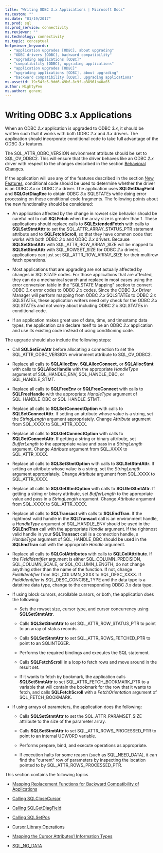 ```yaml
---
title: "Writing ODBC 3.x Applications | Microsoft Docs"
ms.custom: ""
ms.date: "01/19/2017"
ms.prod: sql
ms.prod_service: connectivity
ms.reviewer: ""
ms.technology: connectivity
ms.topic: conceptual
helpviewer_keywords: 
  - "application upgrades [ODBC], about upgrading"
  - "ODBC drivers [ODBC], backward compatibility"
  - "upgrading applications [ODBC]"
  - "compatibility [ODBC], upgrading applications"
  - "application upgrades [ODBC]"
  - "upgrading applications [ODBC], about upgrading"
  - "backward compatibility [ODBC], upgrading applications"
ms.assetid: 19c54fc5-9dd6-49b6-8c9f-a38961b40a65
author: MightyPen
ms.author: genemi
---
```

# Writing ODBC 3.x Applications
When an ODBC *2.x* application is upgraded to ODBC *3.x*, it should be written such that it works with both ODBC *2.x* and *3.x* drivers. The application should incorporate conditional code to take full advantage of the ODBC *3.x* features.  
  
 The SQL_ATTR_ODBC_VERSION environment attribute should be set to SQL_OV_ODBC2. This will ensure that the driver behaves like an ODBC *2.x* driver with respect to the changes described in the section [Behavioral Changes](../../../odbc/reference/develop-app/behavioral-changes.md).  
  
 If the application will use any of the features described in the section [New Features](../../../odbc/reference/develop-app/new-features.md), conditional code should be used to determine whether the driver is an ODBC *3.x* or ODBC *2.x* driver. The application uses **SQLGetDiagField** and **SQLGetDiagRec** to obtain ODBC *3.x* SQLSTATEs while doing error processing on these conditional code fragments. The following points about the new functionality should be considered:  
  
-   An application affected by the change in rowset size behavior should be careful not to call **SQLFetch** when the array size is greater than 1. These applications should replace calls to **SQLExtendedFetch** with calls to **SQLSetStmtAttr** to set the SQL_ATTR_ARRAY_STATUS_PTR statement attribute and to **SQLFetchScroll**, so that they have common code that works with both ODBC *3.x* and ODBC *2.x* drivers. Because **SQLSetStmtAttr** with SQL_ATTR_ROW_ARRAY_SIZE will be mapped to **SQLSetStmtAttr** with SQL_ROWSET_SIZE for ODBC *2.x* drivers, applications can just set SQL_ATTR_ROW_ARRAY_SIZE for their multirow fetch operations.  
  
-   Most applications that are upgrading are not actually affected by changes in SQLSTATE codes. For those applications that are affected, they can do a mechanical search and replace in most cases using the error conversion table in the "SQLSTATE Mapping" section to convert ODBC *3.x* error codes to ODBC *2.x* codes. Since the ODBC *3.x* Driver Manager will perform mapping from ODBC *2.x* SQLSTATEs to ODBC *3.x* SQLSTATEs, these application writers need only check for the ODBC *3.x* SQLSTATEs and not worry about including ODBC *2.x* SQLSTATEs in conditional code.  
  
-   If an application makes great use of date, time, and timestamp data types, the application can declare itself to be an ODBC *2.x* application and use its existing code instead of using conditioning code.  
  
 The upgrade should also include the following steps:  
  
-   Call **SQLSetEnvAttr** before allocating a connection to set the SQL_ATTR_ODBC_VERSION environment attribute to SQL_OV_ODBC2.  
  
-   Replace all calls to **SQLAllocEnv**, **SQLAllocConnect**, or **SQLAllocStmt** with calls to **SQLAllocHandle** with the appropriate *HandleType* argument of SQL_HANDLE_ENV, SQL_HANDLE_DBC, or SQL_HANDLE_STMT.  
  
-   Replace all calls to **SQLFreeEnv** or **SQLFreeConnect** with calls to **SQLFreeHandle** with the appropriate *HandleType* argument of SQL_HANDLE_DBC or SQL_HANDLE_STMT.  
  
-   Replace all calls to **SQLSetConnectOption** with calls to **SQLSetConnectAttr**. If setting an attribute whose value is a string, set the *StringLength* argument appropriately. Change *Attribute* argument from SQL_XXXX to SQL_ATTR_XXXX.  
  
-   Replace all calls to **SQLGetConnectOption** with calls to **SQLGetConnectAttr**. If getting a string or binary attribute, set *BufferLength* to the appropriate value and pass in a *StringLength* argument. Change *Attribute* argument from SQL_XXXX to SQL_ATTR_XXXX.  
  
-   Replace all calls to **SQLSetStmtOption** with calls to **SQLSetStmtAttr**. If setting an attribute whose value is a string, set the *StringLength* argument appropriately. Change *Attribute* argument from SQL_XXXX to SQL_ATTR_XXXX.  
  
-   Replace all calls to **SQLGetStmtOption** with calls to **SQLGetStmtAttr**. If getting a string or binary attribute, set *BufferLength* to the appropriate value and pass in a *StringLength* argument. Change *Attribute* argument from SQL_XXXX to SQL_ATTR_XXXX.  
  
-   Replace all calls to **SQLTransact** with calls to **SQLEndTran**. If the rightmost valid handle in the **SQLTransact** call is an environment handle, a *HandleType* argument of SQL_HANDLE_ENV should be used in the **SQLEndTran** call with the appropriate *Handle* argument. If the rightmost valid handle in your **SQLTransact** call is a connection handle, a *HandleType* argument of SQL_HANDLE_DBC should be used in the **SQLEndTran** call with the appropriate *Handle* argument.  
  
-   Replace all calls to **SQLColAttributes** with calls to **SQLColAttribute**. If the *FieldIdentifier* argument is either SQL_COLUMN_PRECISION, SQL_COLUMN_SCALE, or SQL_COLUMN_LENGTH, do not change anything other than the name of the function. If not, change *FieldIdentifier* from SQL_COLUMN_XXXX to SQL_DESC_XXXX. If *FieldIdentifier* is SQL_DESC_CONCISE_TYPE and the data type is a datetime data type, change to the corresponding ODBC *3.x* data type.  
  
-   If using block cursors, scrollable cursors, or both, the application does the following:  
  
    -   Sets the rowset size, cursor type, and cursor concurrency using **SQLSetStmtAttr**.  
  
    -   Calls **SQLSetStmtAttr** to set SQL_ATTR_ROW_STATUS_PTR to point to an array of status records.  
  
    -   Calls **SQLSetStmtAttr** to set SQL_ATTR_ROWS_FETCHED_PTR to point to an SQLINTEGER.  
  
    -   Performs the required bindings and executes the SQL statement.  
  
    -   Calls **SQLFetchScroll** in a loop to fetch rows and move around in the result set.  
  
    -   If it wants to fetch by bookmark, the application calls **SQLSetStmtAttr** to set SQL_ATTR_FETCH_BOOKMARK_PTR to a variable that will contain the bookmark for the row that it wants to fetch, and calls **SQLFetchScroll** with a *FetchOrientation* argument of SQL_FETCH_BOOKMARK.  
  
-   If using arrays of parameters, the application does the following:  
  
    -   Calls **SQLSetStmtAttr** to set the SQL_ATTR_PARAMSET_SIZE attribute to the size of the parameter array.  
  
    -   Calls **SQLSetStmtAttr** to set SQL_ATTR_ROWS_PROCESSED_PTR to point to an internal UDWORD variable.  
  
    -   Performs prepare, bind, and execute operations as appropriate.  
  
    -   If execution halts for some reason (such as SQL_NEED_DATA), it can find the "current" row of parameters by inspecting the location pointed to by SQL_ATTR_ROWS_PROCESSED_PTR.  
  
 This section contains the following topics.  
  
-   [Mapping Replacement Functions for Backward Compatibility of Applications](../../../odbc/reference/develop-app/mapping-replacement-functions-for-backward-compatibility-of-applications.md)  
  
-   [Calling SQLCloseCursor](../../../odbc/reference/develop-app/calling-sqlclosecursor.md)  
  
-   [Calling SQLGetDiagField](../../../odbc/reference/develop-app/calling-sqlgetdiagfield.md)  
  
-   [Calling SQLSetPos](../../../odbc/reference/develop-app/calling-sqlsetpos.md)  
  
-   [Cursor Library Operations](../../../odbc/reference/develop-app/cursor-library-operations.md)  
  
-   [Mapping the Cursor Attributes1 Information Types](../../../odbc/reference/develop-app/mapping-the-cursor-attributes1-information-types.md)  
  
-   [SQL_NO_DATA](../../../odbc/reference/develop-app/sql-no-data.md)
